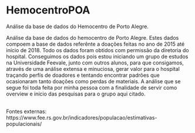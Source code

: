 # HemocentroPOA
Análise da base de dados do Hemocentro de Porto Alegre.

Análise da base de dados do hemocentro de Porto Alegre. Estes dados compoem a base de dados referênte a doações feitas no ano de 2015 até início de 2018.
Todo os dados foram obtidos com permissão da diretoria do hospital. Conseguimos os dados pois estou iniciando um grupo de estudos na Universidade Feevale, junto 
com outros alunos, para que consigamos, através de uma análise extensa e minuciosa, gerar valor para o hospital traçando perfís de doadores e tentando encontrar
padrões que ocasionaram tanto doações como perdas de materiais. A análise que se segue foi toda feita por minha pessoa com a finalidade de servir como overview e início 
das pesquisas para o grupo aqui citado.

<br />
Fontes externas:
<br />
https://www.fee.rs.gov.br/indicadores/populacao/estimativas-populacionais/
